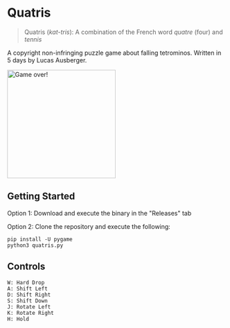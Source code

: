 # Quatris

> Quatris (*kat-tris*): A combination of the French word *quatre* (four) and *tennis*

A copyright non-infringing puzzle game about falling tetrominos. Written in 5 days by Lucas Ausberger.

<img width="250" alt="Game over!" src="https://user-images.githubusercontent.com/74087830/228324059-4058f4ec-3045-4945-9095-b77e8b58ba05.png">

## Getting Started

Option 1: Download and execute the binary in the "Releases" tab

Option 2: Clone the repository and execute the following:
```
pip install -U pygame
python3 quatris.py
```

## Controls

```
W: Hard Drop
A: Shift Left
D: Shift Right
S: Shift Down
J: Rotate Left
K: Rotate Right
H: Hold
```
